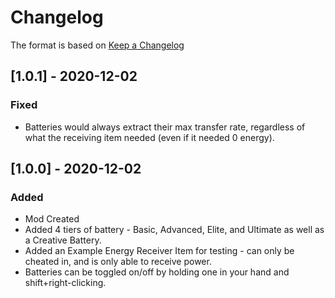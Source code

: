 # Changelog
The format is based on [Keep a Changelog](https://keepachangelog.com/en/1.0.0/)

## [1.0.1] - 2020-12-02
### Fixed
 - Batteries would always extract their max transfer rate, regardless of what the receiving item needed (even if it needed 0 energy).

## [1.0.0] - 2020-12-02
### Added
 - Mod Created
 - Added 4 tiers of battery - Basic, Advanced, Elite, and Ultimate as well as a Creative Battery.
 - Added an Example Energy Receiver Item for testing - can only be cheated in, and is only able to receive power.
 - Batteries can be toggled on/off by holding one in your hand and shift+right-clicking.